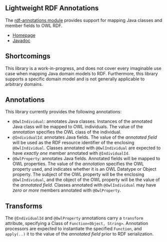 ## Lightweight RDF Annotations

The [rdf-annotations module](rdf-annotations) provides support for mapping Java classes and member fields to OWL RDF.  

  * [Homepage](http://emetsger.github.io/osf-rdf/1.0.0-SNAPSHOT/)
  * [Javadoc](http://emetsger.github.io/osf-rdf/1.0.0-SNAPSHOT/apidocs/index.html)

## Shortcomings
This library is a work-in-progress, and does not cover every imaginable use case when mapping Java domain models to RDF.  Furthermore, this library supports a specific domain model and is not generally applicable to arbitrary domains.

## Annotations

This library currently provides the following annotations:

  * `@OwlIndividual`: annotates Java classes.  Instances of the annotated Java class will be mapped to OWL individuals.  The value of the _annotation_ specifies the OWL class of the individual.
  * `@IndividualId`: annotates Java fields.  The value of the _annotated field_ will be used as the RDF resource identifier of the enclosing `@OwlIndividual`.  Classes annotated with `@OwlIndividual` are expected to have _exactly one_ member annotated with `@IndividualId`.
  * `@OwlProperty`: annotates Java fields.  Annotated fields will be mapped to OWL properties. The value of the _annotation_ specifies the OWL property used, and indicates whether it is an OWL Datatype or Object property.  The subject of the OWL property will be the enclosing `@OwlIndividual`, and the object of the OWL property will be the value of the _annotated field_.  Classes annotated with `@OwlIndividual` may have _zero or more_ members annotated with `@OwlProperty`.  

## Transforms

The `@IndividualId` and `@OwlProperty` annotations carry a `transform` attribute, specifying a Class of `Function<Object, String>`.  Annotation processors are expected to instantiate the specified `Function`, and `apply(..)` it to the value of the _annotated field_ prior to RDF serialization.

